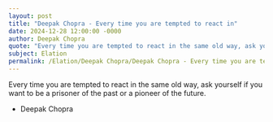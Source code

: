 ```yaml
---
layout: post
title: "Deepak Chopra - Every time you are tempted to react in"
date: 2024-12-28 12:00:00 -0000
author: Deepak Chopra
quote: "Every time you are tempted to react in the same old way, ask yourself if you want to be a prisoner of the past or a pioneer of the future."
subject: Elation
permalink: /Elation/Deepak Chopra/Deepak Chopra - Every time you are tempted to react in
---
```


Every time you are tempted to react in the same old way, ask yourself if you want to be a prisoner of the past or a pioneer of the future.

- Deepak Chopra
